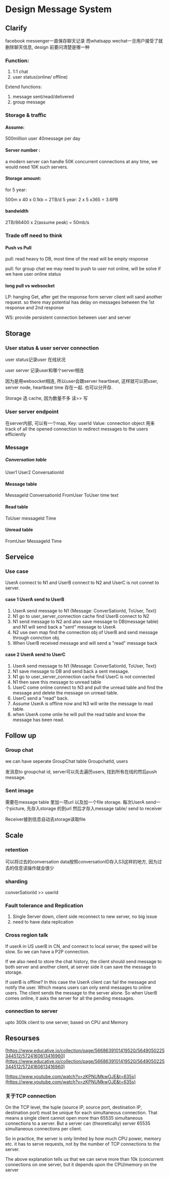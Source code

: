 # Design Message System

## Clarify
facebook messenger一直保存聊天记录 而whatsapp wechat一旦用户接受了就删除聊天信息, design 前要问清楚是哪一种
### Function:
1. 1:1 chat
2. user status(online/ offline)


Extend functions:

1. message sent/read/delivered
2. group message



### Storage & traffic
#### Assume: 
500million user  40message per day

#### Server number : 
a modern server can handle 50K concurrent connections at any time, we would need 10K such servers.

#### Storage amount: 
for 5 year:

500m x 40 x 0.1kb = 2TB/d
5 year: 2 x 5 x365 = 3.6PB

#### bandwidth

2TB/86400 x 2(assume peak) = 50mb/s

### Trade off need to think
#### Push vs Pull
pull: read heavy to DB, most time of the read will be empty response

pull: for group chat we may need to push to user not online, will be solve if we have user online status 

#### long pull vs websocket
LP: hanging Get, after get the response form server client will sand another request. so there may potential has delay on messages between the 1st response and 2nd response 

WS: provide persistent connection between user and server


## Storage

### User status & user server connection
user status记录user 在线状况

user server 记录user和哪个server相连

因为是用websocket相连, 所以user会跟server heartbeat, 这样就可以把user, server node, heartbeat time 存在一起. 也可以分开存. 

Storage 选 cache, 因为数量不多 读>> 写

### User server endpoint

在server内部, 可以有一个map, Key: userId Value: connection object 用来track of all the opened connection to redirect messages to the users efficiently

### Message

##### Conversation table
User1 User2 ConversationId

#### Message table
MessageId ConversationId FromUser ToUser time text 

#### Read table
ToUser messageId Time

#### Unread table
FromUser MessageId Time

## Serveice
### Use case
UserA connect to N1 and UserB connect to N2 and UserC is not connet to server.

#### case 1 UserA send to UserB
1. UserA send message to N1 {Message: ConverSationId, ToUser, Text}
2. N1 go to user_server_connection cache find UserB connect to N2
3. N1 send message to N2 and also save message to DB(message table) and N1 will send back a "sent" message to UserA
4. N2 use own map find the connection obj of UserB and send message through connction obj.
5. When UserB received message and will send a "read" message back

#### case 2 UserA send to UserC
1. UserA send message to N1 {Message: ConverSationId, ToUser, Text}
2. N1 save message to DB and send back a sent message.
3. N1 go to user_server_connection cache find UserC is not connected
4. N1 then save this message to unread table
5. UserC come online connect to N3 and pull the unread table and find the message and delete the message on unread table.
6. UserC send a "read" back.
7. Assume UserA is offline now and N3 will write the message to read table.
8. when UserA come onlie he will pull the read table and know the message has been read.

## Follow up
### Group chat
we can have seperate GroupChat table
GroupchatId, users

发消息to groupchat id, server可以先去遍历users, 找到所有在线的然后push message.

### Sent image
需要在message table 里加一项url 以及加一个file storage. 每次UserA send一个picture, 先存入storage 的到url 然后才存入message table/ send to receiver

Receiver接到信息自动去storage读取file


## Scale
### retention
可以将过去的conversation data按照conversationID存入S3这样的地方, 因为过去的信息读操作就会很少
### sharding
converSationId >> userId
### Fault tolerance and Replication
1. Single Server down, client side reconnect to new server, no big issue
2. need to have data replication

### Cross region talk
If userA in US userB in CN, and connect to local server, the speed will be slow. So we can have a P2P connection.

If we also need to store the chat history, the client should send message to both server and another client, at server side it can save the message to storage.

If userB is offline? In this case the UserA client can fail the message and notify the user. Which means users can only send messages to online users.
The client sends the message to the server alone. So when UserB comes online, it asks the server for all the pending messages.

### connection to server
upto 300k client to one server, based on CPU and Memory

## Resourses
[https://www.educative.io/collection/page/5668639101419520/5649050225344512/5724160613416960](https://www.educative.io/collection/page/5668639101419520/5649050225344512/5724160613416960)

[https://www.youtube.com/watch?v=zKPNUMkwOJE&t=635s](https://www.youtube.com/watch?v=zKPNUMkwOJE&t=635s)


### 关于TCP connection
On the TCP level, the tuple (source IP, source port, destination IP, destination port) must be unique for each simultaneous connection. That means a single client cannot open more than 65535 simultaneous connections to a server. But a server can (theoretically) server 65535 simultaneous connections per client.

So in practice, the server is only limited by how much CPU power, memory etc. it has to serve requests, not by the number of TCP connections to the server.

The above explanation tells us that we can serve more than 10k (concurrent connections on one server, but it depends upon the CPU/memory on the server
